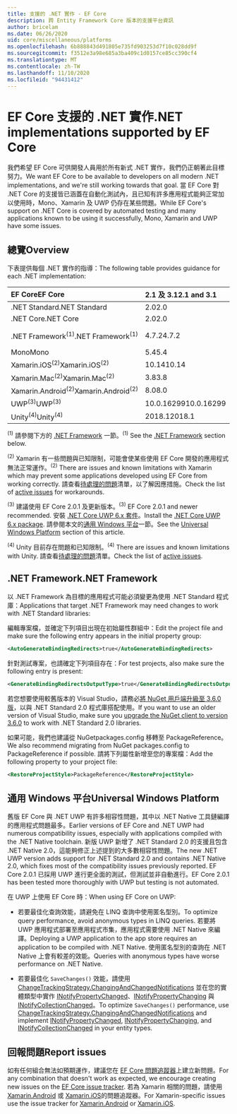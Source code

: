 ```yaml
---
title: 支援的 .NET 實作 - EF Core
description: 跨 Entity Framework Core 版本的支援平台資訊
author: bricelam
ms.date: 06/26/2020
uid: core/miscellaneous/platforms
ms.openlocfilehash: 6b888843d491805e735fd903253d7f10c028dd9f
ms.sourcegitcommit: f3512e3a98e685a3ba409c1d0157ce85cc390cf4
ms.translationtype: MT
ms.contentlocale: zh-TW
ms.lasthandoff: 11/10/2020
ms.locfileid: "94431412"
---
```

# <a name="net-implementations-supported-by-ef-core"></a><span data-ttu-id="24986-103">EF Core 支援的 .NET 實作</span><span class="sxs-lookup"><span data-stu-id="24986-103">.NET implementations supported by EF Core</span></span>

<span data-ttu-id="24986-104">我們希望 EF Core 可供開發人員用於所有新式 .NET 實作，我們仍正朝著此目標努力。</span><span class="sxs-lookup"><span data-stu-id="24986-104">We want EF Core to be available to developers on all modern .NET implementations, and we're still working towards that goal.</span></span> <span data-ttu-id="24986-105">當 EF Core 對 .NET Core 的支援皆已涵蓋在自動化測試內，且已知有許多應用程式能夠正常加以使用時，Mono、Xamarin 及 UWP 仍存在某些問題。</span><span class="sxs-lookup"><span data-stu-id="24986-105">While EF Core's support on .NET Core is covered by automated testing and many applications known to be using it successfully, Mono, Xamarin and UWP have some issues.</span></span>

## <a name="overview"></a><span data-ttu-id="24986-106">總覽</span><span class="sxs-lookup"><span data-stu-id="24986-106">Overview</span></span>

<span data-ttu-id="24986-107">下表提供每個 .NET 實作的指導：</span><span class="sxs-lookup"><span data-stu-id="24986-107">The following table provides guidance for each .NET implementation:</span></span>

| <span data-ttu-id="24986-108">EF Core</span><span class="sxs-lookup"><span data-stu-id="24986-108">EF Core</span></span>                       | <span data-ttu-id="24986-109">2.1 及 3.1</span><span class="sxs-lookup"><span data-stu-id="24986-109">2.1 and 3.1</span></span> | <span data-ttu-id="24986-110">5.0</span><span class="sxs-lookup"><span data-stu-id="24986-110">5.0</span></span>             |
|:------------------------------|:------------|:----------------|
| <span data-ttu-id="24986-111">.NET Standard</span><span class="sxs-lookup"><span data-stu-id="24986-111">.NET Standard</span></span>                 | <span data-ttu-id="24986-112">2.0</span><span class="sxs-lookup"><span data-stu-id="24986-112">2.0</span></span>         | <span data-ttu-id="24986-113">2.1</span><span class="sxs-lookup"><span data-stu-id="24986-113">2.1</span></span>             |
| <span data-ttu-id="24986-114">.NET Core</span><span class="sxs-lookup"><span data-stu-id="24986-114">.NET Core</span></span>                     | <span data-ttu-id="24986-115">2.0</span><span class="sxs-lookup"><span data-stu-id="24986-115">2.0</span></span>         | <span data-ttu-id="24986-116">3.0</span><span class="sxs-lookup"><span data-stu-id="24986-116">3.0</span></span>             |
| <span data-ttu-id="24986-117">.NET Framework<sup>(1)</sup></span><span class="sxs-lookup"><span data-stu-id="24986-117">.NET Framework<sup>(1)</sup></span></span>  | <span data-ttu-id="24986-118">4.7.2</span><span class="sxs-lookup"><span data-stu-id="24986-118">4.7.2</span></span>       | <span data-ttu-id="24986-119">(不支援)</span><span class="sxs-lookup"><span data-stu-id="24986-119">(not supported)</span></span> |
| <span data-ttu-id="24986-120">Mono</span><span class="sxs-lookup"><span data-stu-id="24986-120">Mono</span></span>                          | <span data-ttu-id="24986-121">5.4</span><span class="sxs-lookup"><span data-stu-id="24986-121">5.4</span></span>         | <span data-ttu-id="24986-122">6.4</span><span class="sxs-lookup"><span data-stu-id="24986-122">6.4</span></span>             |
| <span data-ttu-id="24986-123">Xamarin.iOS<sup>(2)</sup></span><span class="sxs-lookup"><span data-stu-id="24986-123">Xamarin.iOS<sup>(2)</sup></span></span>     | <span data-ttu-id="24986-124">10.14</span><span class="sxs-lookup"><span data-stu-id="24986-124">10.14</span></span>       | <span data-ttu-id="24986-125">12.16</span><span class="sxs-lookup"><span data-stu-id="24986-125">12.16</span></span>           |
| <span data-ttu-id="24986-126">Xamarin.Mac<sup>(2)</sup></span><span class="sxs-lookup"><span data-stu-id="24986-126">Xamarin.Mac<sup>(2)</sup></span></span>     | <span data-ttu-id="24986-127">3.8</span><span class="sxs-lookup"><span data-stu-id="24986-127">3.8</span></span>         | <span data-ttu-id="24986-128">5.16</span><span class="sxs-lookup"><span data-stu-id="24986-128">5.16</span></span>            |
| <span data-ttu-id="24986-129">Xamarin.Android<sup>(2)</sup></span><span class="sxs-lookup"><span data-stu-id="24986-129">Xamarin.Android<sup>(2)</sup></span></span> | <span data-ttu-id="24986-130">8.0</span><span class="sxs-lookup"><span data-stu-id="24986-130">8.0</span></span>         | <span data-ttu-id="24986-131">10.0</span><span class="sxs-lookup"><span data-stu-id="24986-131">10.0</span></span>            |
| <span data-ttu-id="24986-132">UWP<sup>(3)</sup></span><span class="sxs-lookup"><span data-stu-id="24986-132">UWP<sup>(3)</sup></span></span>             | <span data-ttu-id="24986-133">10.0.16299</span><span class="sxs-lookup"><span data-stu-id="24986-133">10.0.16299</span></span>  | <span data-ttu-id="24986-134">TBD</span><span class="sxs-lookup"><span data-stu-id="24986-134">TBD</span></span>             |
| <span data-ttu-id="24986-135">Unity<sup>(4)</sup></span><span class="sxs-lookup"><span data-stu-id="24986-135">Unity<sup>(4)</sup></span></span>           | <span data-ttu-id="24986-136">2018.1</span><span class="sxs-lookup"><span data-stu-id="24986-136">2018.1</span></span>      | <span data-ttu-id="24986-137">TBD</span><span class="sxs-lookup"><span data-stu-id="24986-137">TBD</span></span>             |

<span data-ttu-id="24986-138"><sup>(1)</sup> 請參閱下方的 [.NET Framework](#net-framework) 一節。</span><span class="sxs-lookup"><span data-stu-id="24986-138"><sup>(1)</sup> See the [.NET Framework](#net-framework) section below.</span></span>

<span data-ttu-id="24986-139"><sup>(2)</sup> Xamarin 有一些問題與已知限制，可能會使某些使用 EF Core 開發的應用程式無法正常運作。</span><span class="sxs-lookup"><span data-stu-id="24986-139"><sup>(2)</sup> There are issues and known limitations with Xamarin which may prevent some applications developed using EF Core from working correctly.</span></span> <span data-ttu-id="24986-140">請查看[待處理的問題](https://github.com/dotnet/efcore/issues?q=is%3Aopen+is%3Aissue+label%3Aarea-xamarin)清單，以了解因應措施。</span><span class="sxs-lookup"><span data-stu-id="24986-140">Check the list of [active issues](https://github.com/dotnet/efcore/issues?q=is%3Aopen+is%3Aissue+label%3Aarea-xamarin) for workarounds.</span></span>

<span data-ttu-id="24986-141"><sup>(3)</sup> 建議使用 EF Core 2.0.1 及更新版本。</span><span class="sxs-lookup"><span data-stu-id="24986-141"><sup>(3)</sup> EF Core 2.0.1 and newer recommended.</span></span> <span data-ttu-id="24986-142">安裝 [.NET Core UWP 6.x 套件](https://www.nuget.org/packages/Microsoft.NETCore.UniversalWindowsPlatform/)。</span><span class="sxs-lookup"><span data-stu-id="24986-142">Install the [.NET Core UWP 6.x package](https://www.nuget.org/packages/Microsoft.NETCore.UniversalWindowsPlatform/).</span></span> <span data-ttu-id="24986-143">請參閱本文的[通用 Windows 平台](#universal-windows-platform)一節。</span><span class="sxs-lookup"><span data-stu-id="24986-143">See the [Universal Windows Platform](#universal-windows-platform) section of this article.</span></span>

<span data-ttu-id="24986-144"><sup>(4)</sup> Unity 目前存在問題和已知限制。</span><span class="sxs-lookup"><span data-stu-id="24986-144"><sup>(4)</sup> There are issues and known limitations with Unity.</span></span> <span data-ttu-id="24986-145">請查看[待處理的問題](https://github.com/dotnet/efcore/issues?q=is%3Aopen+is%3Aissue+label%3Aarea-unity)清單。</span><span class="sxs-lookup"><span data-stu-id="24986-145">Check the list of [active issues](https://github.com/dotnet/efcore/issues?q=is%3Aopen+is%3Aissue+label%3Aarea-unity).</span></span>

## <a name="net-framework"></a><span data-ttu-id="24986-146">.NET Framework</span><span class="sxs-lookup"><span data-stu-id="24986-146">.NET Framework</span></span>

<span data-ttu-id="24986-147">以 .NET Framework 為目標的應用程式可能必須變更為使用 .NET Standard 程式庫：</span><span class="sxs-lookup"><span data-stu-id="24986-147">Applications that target .NET Framework may need changes to work with .NET Standard libraries:</span></span>

<span data-ttu-id="24986-148">編輯專案檔，並確定下列項目出現在初始屬性群組中：</span><span class="sxs-lookup"><span data-stu-id="24986-148">Edit the project file and make sure the following entry appears in the initial property group:</span></span>

```xml
<AutoGenerateBindingRedirects>true</AutoGenerateBindingRedirects>
```

<span data-ttu-id="24986-149">針對測試專案，也請確定下列項目存在：</span><span class="sxs-lookup"><span data-stu-id="24986-149">For test projects, also make sure the following entry is present:</span></span>

```xml
<GenerateBindingRedirectsOutputType>true</GenerateBindingRedirectsOutputType>
```

<span data-ttu-id="24986-150">若您想要使用較舊版本的 Visual Studio，請務必[將 NuGet 用戶端升級至 3.6.0 版](https://www.nuget.org/downloads)，以與 .NET Standard 2.0 程式庫搭配使用。</span><span class="sxs-lookup"><span data-stu-id="24986-150">If you want to use an older version of Visual Studio, make sure you [upgrade the NuGet client to version 3.6.0](https://www.nuget.org/downloads) to work with .NET Standard 2.0 libraries.</span></span>

<span data-ttu-id="24986-151">如果可能，我們也建議從 NuGetpackages.config 移轉至 PackageReference。</span><span class="sxs-lookup"><span data-stu-id="24986-151">We also recommend migrating from NuGet packages.config to PackageReference if possible.</span></span> <span data-ttu-id="24986-152">請將下列屬性新增至您的專案檔：</span><span class="sxs-lookup"><span data-stu-id="24986-152">Add the following property to your project file:</span></span>

```xml
<RestoreProjectStyle>PackageReference</RestoreProjectStyle>
```

## <a name="universal-windows-platform"></a><span data-ttu-id="24986-153">通用 Windows 平台</span><span class="sxs-lookup"><span data-stu-id="24986-153">Universal Windows Platform</span></span>

<span data-ttu-id="24986-154">舊版 EF Core 與 .NET UWP 有許多相容性問題，其中以 .NET Native 工具鏈編譯的應用程式問題最多。</span><span class="sxs-lookup"><span data-stu-id="24986-154">Earlier versions of EF Core and .NET UWP had numerous compatibility issues, especially with applications compiled with the .NET Native toolchain.</span></span> <span data-ttu-id="24986-155">新版 UWP 新增了 .NET Standard 2.0 的支援且包含 .NET Native 2.0，這能夠修正上述提到的大多數相容性問題。</span><span class="sxs-lookup"><span data-stu-id="24986-155">The new .NET UWP version adds support for .NET Standard 2.0 and contains .NET Native 2.0, which fixes most of the compatibility issues previously reported.</span></span> <span data-ttu-id="24986-156">EF Core 2.0.1 已採用 UWP 進行更全面的測試，但測試並非自動進行。</span><span class="sxs-lookup"><span data-stu-id="24986-156">EF Core 2.0.1 has been tested more thoroughly with UWP but testing is not automated.</span></span>

<span data-ttu-id="24986-157">在 UWP 上使用 EF Core 時：</span><span class="sxs-lookup"><span data-stu-id="24986-157">When using EF Core on UWP:</span></span>

* <span data-ttu-id="24986-158">若要最佳化查詢效能，請避免在 LINQ 查詢中使用匿名型別。</span><span class="sxs-lookup"><span data-stu-id="24986-158">To optimize query performance, avoid anonymous types in LINQ queries.</span></span> <span data-ttu-id="24986-159">若要將 UWP 應用程式部署至應用程式市集，應用程式需要使用 .NET Native 來編譯。</span><span class="sxs-lookup"><span data-stu-id="24986-159">Deploying a UWP application to the app store requires an application to be compiled with .NET Native.</span></span> <span data-ttu-id="24986-160">使用匿名型別的查詢在 .NET Native 上會有較差的效能。</span><span class="sxs-lookup"><span data-stu-id="24986-160">Queries with anonymous types have worse performance on .NET Native.</span></span>

* <span data-ttu-id="24986-161">若要最佳化 `SaveChanges()` 效能，請使用 [ChangeTrackingStrategy.ChangingAndChangedNotifications](/dotnet/api/microsoft.entityframeworkcore.changetrackingstrategy) 並在您的實體類型中實作 [INotifyPropertyChanged](https://msdn.microsoft.com/library/system.componentmodel.inotifypropertychanged.aspx)、[INotifyPropertyChanging](https://msdn.microsoft.com/library/system.componentmodel.inotifypropertychanging.aspx) 與 [INotifyCollectionChanged](https://msdn.microsoft.com/library/system.collections.specialized.inotifycollectionchanged.aspx)。</span><span class="sxs-lookup"><span data-stu-id="24986-161">To optimize `SaveChanges()` performance, use [ChangeTrackingStrategy.ChangingAndChangedNotifications](/dotnet/api/microsoft.entityframeworkcore.changetrackingstrategy) and implement [INotifyPropertyChanged](https://msdn.microsoft.com/library/system.componentmodel.inotifypropertychanged.aspx), [INotifyPropertyChanging](https://msdn.microsoft.com/library/system.componentmodel.inotifypropertychanging.aspx), and [INotifyCollectionChanged](https://msdn.microsoft.com/library/system.collections.specialized.inotifycollectionchanged.aspx) in your entity types.</span></span>

## <a name="report-issues"></a><span data-ttu-id="24986-162">回報問題</span><span class="sxs-lookup"><span data-stu-id="24986-162">Report issues</span></span>

<span data-ttu-id="24986-163">如有任何組合無法如預期運作，建議您在 [EF Core 問題追蹤器](https://github.com/dotnet/efcore/issues/new)上建立新問題。</span><span class="sxs-lookup"><span data-stu-id="24986-163">For any combination that doesn't work as expected, we encourage creating new issues on the [EF Core issue tracker](https://github.com/dotnet/efcore/issues/new).</span></span> <span data-ttu-id="24986-164">若為 Xamarin 相關的問題，請使用 [Xamarin.Android](https://github.com/xamarin/xamarin-android/issues/new) 或 [Xamarin.iOS](https://github.com/xamarin/xamarin-macios/issues/new)的問題追蹤器。</span><span class="sxs-lookup"><span data-stu-id="24986-164">For Xamarin-specific issues use the issue tracker for [Xamarin.Android](https://github.com/xamarin/xamarin-android/issues/new) or [Xamarin.iOS](https://github.com/xamarin/xamarin-macios/issues/new).</span></span>
